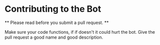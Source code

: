# Contributing to the Bot

** Please read before you submit a pull request. **

Make sure your code functions, if if doesn't it could hurt the bot.
Give the pull request a good name and good description.
